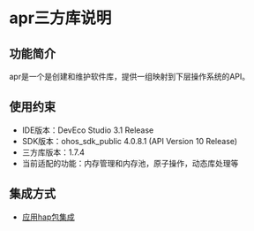 # apr三方库说明
## 功能简介
apr是一个是创建和维护软件库，提供一组映射到下层操作系统的API。
## 使用约束
- IDE版本：DevEco Studio 3.1 Release
- SDK版本：ohos_sdk_public 4.0.8.1 (API Version 10 Release)
- 三方库版本：1.7.4
- 当前适配的功能：内存管理和内存池，原子操作，动态库处理等

## 集成方式
+ [应用hap包集成](docs/hap_ingtegrate.md)